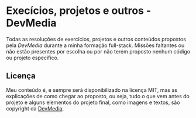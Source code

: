 # Execícios, projetos e outros - DevMedia

Todas as resoluções de exercícios, projetos e outros conteúdos propostos pela *DevMedia* durante a minha formação full-stack. Missões faltantes ou não estão presentes por escolha ou por não terem proposto nenhum código ou projeto específico.

## Licença

Meu conteúdo é, e sempre será disponibilizado na licença MIT, mas as explicações de como chegar ao proposto, ou seja, tudo o que vem antes do projeto e alguns elementos do projeto final, como imagens e textos, são copyright da [DevMedia](https://devmedia.com.br).
